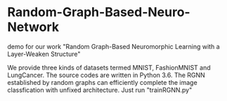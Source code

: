 # Random-Graph-Based-Neuro-Network
demo for our work "Random Graph-Based Neuromorphic Learning with a Layer-Weaken Structure"

We provide three kinds of datasets termed MNIST, FashionMNIST and LungCancer. The source codes are written in Python 3.6.
The RGNN established by random graphs can efficiently complete the image classfication with unfixed architecture.
Just run "trainRGNN.py" 
